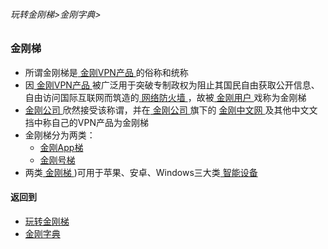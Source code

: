 ###### 玩转金刚梯>金刚字典>

### 金刚梯

- 所谓金刚梯是[ 金刚VPN产品 ](https://github.com/a2zitpro/web/blob/master/LadderFree/kkDictionary/KKProducts.md)的俗称和统称
- 因[ 金刚VPN产品 ](https://github.com/a2zitpro/web/blob/master/LadderFree/kkDictionary/KKProducts.md)被广泛用于突破专制政权为阻止其国民自由获取公开信息、自由访问国际互联网而筑造的[ 网络防火墙 ](https://github.com/a2zitpro/web/blob/master/LadderFree/kkDictionary/FireWall.md)，故被[ 金刚用户 ](https://github.com/a2zitpro/web/blob/master/LadderFree/kkDictionary/KKUser.md)戏称为金刚梯
- [ 金刚公司 ](https://github.com/a2zitpro/web/blob/master/LadderFree/kkDictionary/atozitpro.md)欣然接受该称谓，并在[ 金刚公司 ](https://github.com/a2zitpro/web/blob/master/LadderFree/kkDictionary/atozitpro.md)旗下的 [ 金刚中文网 ](https://github.com/a2zitpro/web/blob/master/LadderFree/kkDictionary/KKSiteZh.md)及其他中文文挡中称自己的VPN产品为金刚梯
- 金刚梯分为两类：
  - [金刚App梯 ](https://github.com/a2zitpro/web/blob/master/LadderFree/kkDictionary/KKLadderAPP.md)
  - [金刚号梯 ](https://github.com/a2zitpro/web/blob/master/LadderFree/kkDictionary/KKLadderKKID.md)
- 两类[ 金刚梯 ](https://github.com/a2zitpro/web/blob/master/LadderFree/kkDictionary/KKLadder.md)
)可用于苹果、安卓、Windows三大类[ 智能设备 ]()


#### 返回到
- [玩转金刚梯](https://github.com/a2zitpro/web/blob/master/LadderFree/main.md)
- [金刚字典](https://github.com/a2zitpro/web/blob/master/LadderFree/kkDictionary/KKDictionary.md)
